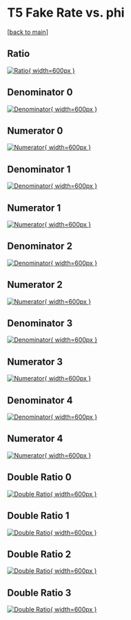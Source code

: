 # T5 Fake Rate vs. phi

[[back to main](./)]



## Ratio

[![Ratio](../mtv/var/T5_fakerate_phi.png){ width=600px }](../mtv/var/T5_fakerate_phi.pdf)

## Denominator 0

[![Denominator](../mtv/den/T5_fakerate_phi_den0.png){ width=600px }](../mtv/den/T5_fakerate_phi_den0.pdf)

## Numerator 0

[![Numerator](../mtv/num/T5_fakerate_phi_num0.png){ width=600px }](../mtv/num/T5_fakerate_phi_num0.pdf)

## Denominator 1

[![Denominator](../mtv/den/T5_fakerate_phi_den1.png){ width=600px }](../mtv/den/T5_fakerate_phi_den1.pdf)

## Numerator 1

[![Numerator](../mtv/num/T5_fakerate_phi_num1.png){ width=600px }](../mtv/num/T5_fakerate_phi_num1.pdf)

## Denominator 2

[![Denominator](../mtv/den/T5_fakerate_phi_den2.png){ width=600px }](../mtv/den/T5_fakerate_phi_den2.pdf)

## Numerator 2

[![Numerator](../mtv/num/T5_fakerate_phi_num2.png){ width=600px }](../mtv/num/T5_fakerate_phi_num2.pdf)

## Denominator 3

[![Denominator](../mtv/den/T5_fakerate_phi_den3.png){ width=600px }](../mtv/den/T5_fakerate_phi_den3.pdf)

## Numerator 3

[![Numerator](../mtv/num/T5_fakerate_phi_num3.png){ width=600px }](../mtv/num/T5_fakerate_phi_num3.pdf)

## Denominator 4

[![Denominator](../mtv/den/T5_fakerate_phi_den4.png){ width=600px }](../mtv/den/T5_fakerate_phi_den4.pdf)

## Numerator 4

[![Numerator](../mtv/num/T5_fakerate_phi_num4.png){ width=600px }](../mtv/num/T5_fakerate_phi_num4.pdf)

## Double Ratio 0

[![Double Ratio](../mtv/ratio/T5_fakerate_phi_ratio0.png){ width=600px }](../mtv/ratio/T5_fakerate_phi_ratio0.pdf)

## Double Ratio 1

[![Double Ratio](../mtv/ratio/T5_fakerate_phi_ratio1.png){ width=600px }](../mtv/ratio/T5_fakerate_phi_ratio1.pdf)

## Double Ratio 2

[![Double Ratio](../mtv/ratio/T5_fakerate_phi_ratio2.png){ width=600px }](../mtv/ratio/T5_fakerate_phi_ratio2.pdf)

## Double Ratio 3

[![Double Ratio](../mtv/ratio/T5_fakerate_phi_ratio3.png){ width=600px }](../mtv/ratio/T5_fakerate_phi_ratio3.pdf)

